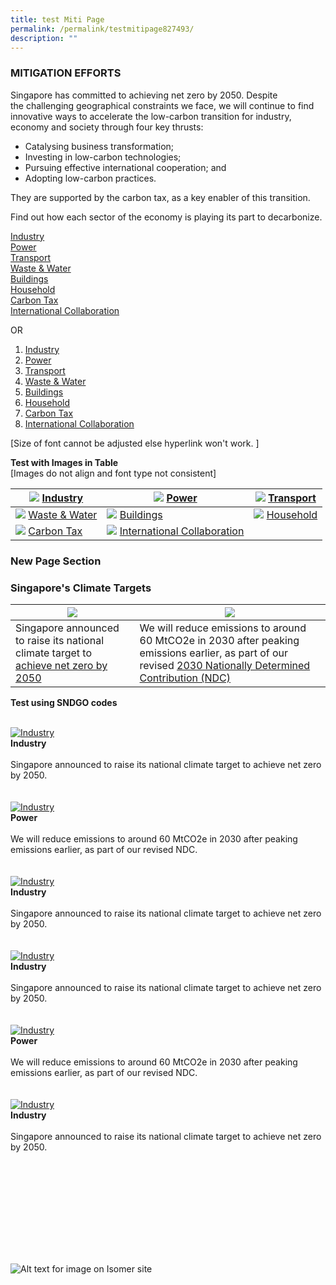 ```yaml
---
title: test Miti Page
permalink: /permalink/testmitipage827493/
description: ""
---
```

### MITIGATION EFFORTS

Singapore has committed to achieving net zero by 2050. Despite the challenging geographical constraints we face, we will continue to find innovative ways to accelerate the low-carbon transition for industry, economy and society through four key thrusts:

*   Catalysing business transformation;
*   Investing in low-carbon technologies;
*   Pursuing effective international cooperation; and
*   Adopting low-carbon practices.

They are supported by the carbon tax, as a key enabler of this transition.

Find out how each sector of the economy is playing its 
part to decarbonize.

[Industry](https://www.nccs.gov.sg/singapores-climate-action/mitigation-efforts/)<br>
[Power](https://www.nccs.gov.sg/singapores-climate-action/mitigation-efforts/) <br> 
[Transport](https://www.nccs.gov.sg/singapores-climate-action/mitigation-efforts/)<br>
[Waste & Water](https://www.nccs.gov.sg/singapores-climate-action/mitigation-efforts/) <br>
[Buildings](https://www.nccs.gov.sg/singapores-climate-action/mitigation-efforts/)<br>
[Household](https://www.nccs.gov.sg/singapores-climate-action/mitigation-efforts/)<br>
[Carbon Tax](https://www.nccs.gov.sg/singapores-climate-action/mitigation-efforts/) <br>
[International Collaboration](https://www.nccs.gov.sg/singapores-climate-action/mitigation-efforts/) 

OR
1. [Industry](https://www.nccs.gov.sg/singapores-climate-action/mitigation-efforts/)<br>
2. [Power](https://www.nccs.gov.sg/singapores-climate-action/mitigation-efforts/) <br> 
3. [Transport](https://www.nccs.gov.sg/singapores-climate-action/mitigation-efforts/)<br>
4. [Waste & Water](https://www.nccs.gov.sg/singapores-climate-action/mitigation-efforts/) <br>
5. [Buildings](https://www.nccs.gov.sg/singapores-climate-action/mitigation-efforts/)<br>
6. [Household](https://www.nccs.gov.sg/singapores-climate-action/mitigation-efforts/)<br>
7. [Carbon Tax](https://www.nccs.gov.sg/singapores-climate-action/mitigation-efforts/) <br>
8. [International Collaboration](https://www.nccs.gov.sg/singapores-climate-action/mitigation-efforts/) 

[Size of font cannot be adjusted else hyperlink won't work. ]

**Test with Images in Table**<br>
	[Images do not align and font type not consistent]
	

| ![](/images/istockphoto-133616071-1024x1024.jpg) [Industry](https://www.nccs.gov.sg/singapores-climate-action/mitigation-efforts/) | ![](/images/istockphoto-133616071-1024x1024.jpg) [Power](https://www.nccs.gov.sg/singapores-climate-action/mitigation-efforts/)  | ![](/images/istockphoto-1348631007-1024x1024.jpg) [Transport](https://www.nccs.gov.sg/singapores-climate-action/mitigation-efforts/)|
| -------- | -------- | -------- |
| ![](/images/istockphoto-133616071-1024x1024.jpg) [Waste & Water](https://www.nccs.gov.sg/singapores-climate-action/mitigation-efforts/)  | ![](/images/istockphoto-133616071-1024x1024.jpg) [Buildings](https://www.nccs.gov.sg/singapores-climate-action/mitigation-efforts/)    | ![](/images/istockphoto-471526987-1024x1024.jpg) [Household](https://www.nccs.gov.sg/singapores-climate-action/mitigation-efforts/)  |
| ![](/images/istockphoto-133616071-1024x1024.jpg) [Carbon Tax](https://www.nccs.gov.sg/singapores-climate-action/mitigation-efforts/) | ![](/images/istockphoto-133616071-1024x1024.jpg) [International Collaboration](https://www.nccs.gov.sg/singapores-climate-action/mitigation-efforts/) | 

### New Page Section
### Singapore's Climate Targets

|![](/images/istockphoto-471526987-1024x1024.jpg)| ![](/images/istockphoto-1348631007-1024x1024.jpg)| 
| -------- | -------- | 
| Singapore announced to raise its national climate target to [achieve net zero by 2050](https://www.nccs.gov.sg/media/press-releases/singapore-commits-to-achieve-net-zero/)  | We will reduce emissions to around 60 MtCO2e in 2030 after peaking emissions earlier, as part of our revised [2030 Nationally Determined Contribution (NDC)](https://unfccc.int/sites/default/files/NDC/2022-11/Singapore%20Second%20Update%20of%20First%20NDC.pdf)| 

**Test using SNDGO codes**

<br>
<div class="row">
<div class="col">
<a href="/singapores-climate-action/mitigation-efforts"><img src ="/images/istockphoto-471526987-1024x1024.jpg" alt="Industry"></a><br>
	<div class="header"><b>Industry</b></div><br>
	<div class="para">Singapore announced to raise its national climate target to achieve net zero by 2050.
	</div>
	<br>
		
<br>
<div class="col">
<a href="/singapores-climate-action/mitigation-efforts"><img src ="/images/istockphoto-1348631007-1024x1024.jpg" alt="Industry"></a><br>
	<div class="header"><b>Power</b></div><br>
	<div class="para">We will reduce emissions to around 60 MtCO2e in 2030 after peaking emissions earlier, as part of our revised NDC.
	</div>
	<br>
<br>
<div class="col">
<a href="/singapores-climate-action/mitigation-efforts"><img src ="/images/istockphoto-471526987-1024x1024.jpg" alt="Industry"></a><br>
	<div class="header"><b>Industry</b></div><br>
	<div class="para">Singapore announced to raise its national climate target to achieve net zero by 2050.
	</div>
	<br>	
	<br>
<div class="row">
<div class="col">
<a href="/singapores-climate-action/mitigation-efforts"><img src ="/images/istockphoto-471526987-1024x1024.jpg" alt="Industry"></a><br>
	<div class="header"><b>Industry</b></div><br>
	<div class="para">Singapore announced to raise its national climate target to achieve net zero by 2050.
	</div>
	<br>
		
<br>
<div class="col">
<a href="/singapores-climate-action/mitigation-efforts"><img src ="/images/istockphoto-1348631007-1024x1024.jpg" alt="Industry"></a><br>
	<div class="header"><b>Power</b></div><br>
	<div class="para">We will reduce emissions to around 60 MtCO2e in 2030 after peaking emissions earlier, as part of our revised NDC.
	</div>
	<br>
<br>
<div class="col">
<a href="/singapores-climate-action/mitigation-efforts"><img src ="/images/istockphoto-471526987-1024x1024.jpg" alt="Industry"></a><br>
	<div class="header"><b>Industry</b></div><br>
	<div class="para">Singapore announced to raise its national climate target to achieve net zero by 2050.
	</div>
	<br>	
	


	
	
	
	
	
<br><br><br><br><br>


<br><br>
	
![Alt text for image on Isomer site](/images/2022_Infographic_Charting_Singapore's_Net_Zero_Future.jpg)